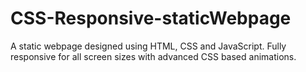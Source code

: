 # CSS-Responsive-staticWebpage
A static webpage designed using HTML, CSS and JavaScript. Fully responsive for all screen sizes with advanced CSS based animations.
